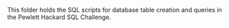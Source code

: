 This folder holds the SQL scripts for database table creation and queries in the Pewlett Hackard SQL Challenge.
